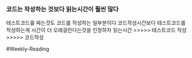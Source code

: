 ### 코드는 작성하는 것보다 읽는시간이 훨씬 많다
테스트코드를 짜는것도 코드를 작성하는 일부분이다
코드작성시간보다 테스트코드를 작성하는게 시간이 더 오래걸린다는것을 인정하자
읽는시간 >>>>> 테스트코드 작성 >>>>> 코드작성

#Weekly-Reading